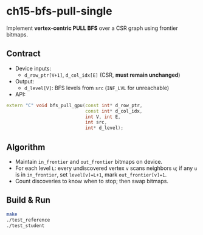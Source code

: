# ch15-bfs-pull-single

Implement **vertex-centric PULL BFS** over a CSR graph using frontier bitmaps.

## Contract

- Device inputs:
  - `d_row_ptr[V+1]`, `d_col_idx[E]` (CSR, **must remain unchanged**)
- Output:
  - `d_level[V]`: BFS levels from `src` (`INF_LVL` for unreachable)
- API:
```c++
extern "C" void bfs_pull_gpu(const int* d_row_ptr,
                             const int* d_col_idx,
                             int V, int E,
                             int src,
                             int* d_level);
```

## Algorithm

- Maintain `in_frontier` and `out_frontier` bitmaps on device.
- For each level `L`: every undiscovered vertex `v` scans neighbors `u`;
  if any `u` is in `in_frontier`, set `level[v]=L+1`, mark `out_frontier[v]=1`.
- Count discoveries to know when to stop; then swap bitmaps.


## Build & Run

```bash
make
./test_reference
./test_student
```

